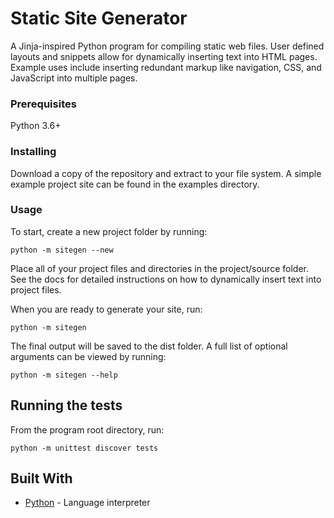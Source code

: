 # Static Site Generator

A Jinja-inspired Python program for compiling static web files. User defined layouts and snippets allow for dynamically inserting text into HTML pages. Example uses include inserting redundant markup like navigation, CSS, and JavaScript into multiple pages.

### Prerequisites

Python 3.6+

### Installing

Download a copy of the repository and extract to your file system. A simple example project site can be found in the examples directory.

### Usage

To start, create a new project folder by running:

```
python -m sitegen --new
```

Place all of your project files and directories in the project/source folder. See the docs for detailed instructions on how to dynamically insert text into project files.

When you are ready to generate your site, run:

```
python -m sitegen
```

The final output will be saved to the dist folder. A full list of optional arguments can be viewed by running:

```
python -m sitegen --help
```

## Running the tests

From the program root directory, run:

```
python -m unittest discover tests
```

## Built With

* [Python](https://www.python.org/) - Language interpreter
